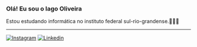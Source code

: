 ### Olá! Eu sou o Iago Oliveira 

Estou estudando informática no instituto federal sul-rio-grandense.👨🏻‍💻

 ___________________________________________________________________
[![Instagram](https://img.shields.io/badge/Instagram-E4405F.svg?style=for-the-badge&logo=Instagram&logoColor=white)](https://instagram.com/iago_sanches_) [![Linkedin](https://img.shields.io/badge/LinkedIn-0A66C2.svg?style=for-the-badge&logo=LinkedIn&logoColor=white)](https://www.linkedin.com/in/iago-sanches-937008290/)



